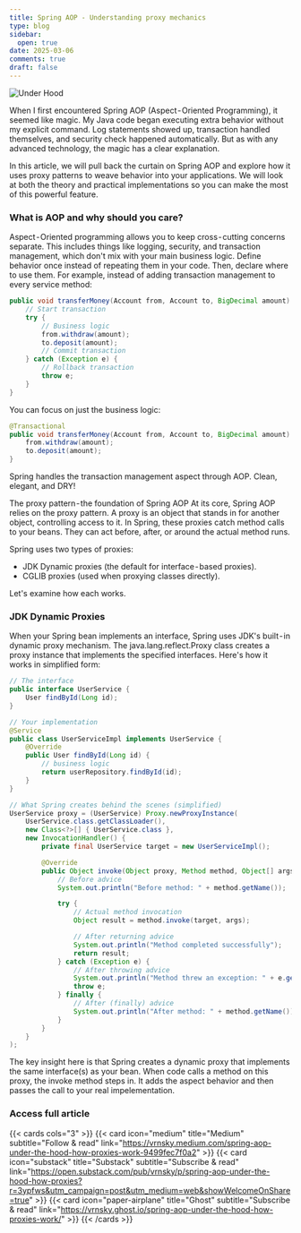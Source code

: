 ```yaml
---
title: Spring AOP - Understanding proxy mechanics
type: blog
sidebar:
  open: true
date: 2025-03-06
comments: true
draft: false
---
```


![Under Hood](/images/2025-03-06-aop/underhood.png "Under hood")

When I first encountered Spring AOP (Aspect - Oriented Programming), it seemed like magic. My Java code began executing
extra behavior without my explicit command. Log statements showed up, transaction handled themselves, and security
check happened automatically. But as with any advanced technology, the magic has a clear explanation.

In this article, we will pull back the curtain on Spring AOP and explore how it uses proxy patterns to weave
behavior into your applications. We will look at both the theory and practical implementations so you can make the most
of this powerful feature.

### What is AOP and why should you care?
Aspect - Oriented programming allows you to keep cross - cutting concerns separate. This includes things like logging, security, and transaction management, which don't mix with your main business logic. Define behavior once instead of repeating them in your code. Then, declare where to use them.
For example, instead of adding transaction management to every service method:

```java
public void transferMoney(Account from, Account to, BigDecimal amount) {
    // Start transaction
    try {
        // Business logic
        from.withdraw(amount);
        to.deposit(amount);
        // Commit transaction
    } catch (Exception e) {
        // Rollback transaction
        throw e;
    }
}
```

You can focus on just the business logic:

```java
@Transactional
public void transferMoney(Account from, Account to, BigDecimal amount) {
    from.withdraw(amount);
    to.deposit(amount);
}
```
Spring handles the transaction management aspect through AOP. Clean, elegant, and DRY!

The proxy pattern - the foundation of Spring AOP
At its core, Spring AOP relies on the proxy pattern. A proxy is an object that stands in for another object,
controlling access to it. In Spring, these proxies catch method calls to your beans. They can act before, after,
or around the actual method runs.

Spring uses two types of proxies:
- JDK Dynamic proxies (the default for interface - based proxies).
- CGLIB proxies (used when proxying classes directly).

Let's examine how each works.

### JDK Dynamic Proxies
When your Spring bean implements an interface, Spring uses JDK's built - in dynamic proxy mechanism. The java.lang.reflect.Proxy class creates a proxy instance that implements the specified interfaces.
Here's how it works in simplified form:
```java
// The interface
public interface UserService {
    User findById(Long id);
}

// Your implementation
@Service
public class UserServiceImpl implements UserService {
    @Override
    public User findById(Long id) {
        // business logic
        return userRepository.findById(id);
    }
}

// What Spring creates behind the scenes (simplified)
UserService proxy = (UserService) Proxy.newProxyInstance(
    UserService.class.getClassLoader(),
    new Class<?>[] { UserService.class },
    new InvocationHandler() {
        private final UserService target = new UserServiceImpl();

        @Override
        public Object invoke(Object proxy, Method method, Object[] args) throws Throwable {
            // Before advice
            System.out.println("Before method: " + method.getName());

            try {
                // Actual method invocation
                Object result = method.invoke(target, args);

                // After returning advice
                System.out.println("Method completed successfully");
                return result;
            } catch (Exception e) {
                // After throwing advice
                System.out.println("Method threw an exception: " + e.getMessage());
                throw e;
            } finally {
                // After (finally) advice
                System.out.println("After method: " + method.getName());
            }
        }
    }
);
```

The key insight here is that Spring creates a dynamic proxy that implements the same interface(s) as your bean.
When code calls a method on this proxy, the invoke method steps in. It adds the aspect behavior and then passes
the call to your real impelementation.

### Access full article
{{< cards cols="3" >}}
{{< card icon="medium" title="Medium" subtitle="Follow & read" link="https://vrnsky.medium.com/spring-aop-under-the-hood-how-proxies-work-9499fec7f0a2" >}}
{{< card icon="substack" title="Substack" subtitle="Subscribe & read" link="https://open.substack.com/pub/vrnsky/p/spring-aop-under-the-hood-how-proxies?r=3ypfws&utm_campaign=post&utm_medium=web&showWelcomeOnShare=true"  >}}
{{< card icon="paper-airplane" title="Ghost" subtitle="Subscribe & read" link="https://vrnsky.ghost.io/spring-aop-under-the-hood-how-proxies-work/"  >}}
{{< /cards >}}
